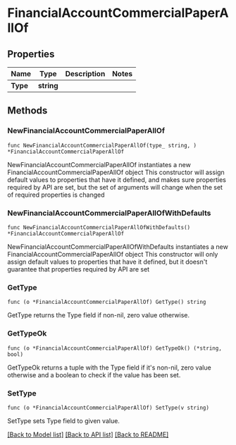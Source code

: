 # FinancialAccountCommercialPaperAllOf

## Properties

Name | Type | Description | Notes
------------ | ------------- | ------------- | -------------
**Type** | **string** |  | 

## Methods

### NewFinancialAccountCommercialPaperAllOf

`func NewFinancialAccountCommercialPaperAllOf(type_ string, ) *FinancialAccountCommercialPaperAllOf`

NewFinancialAccountCommercialPaperAllOf instantiates a new FinancialAccountCommercialPaperAllOf object
This constructor will assign default values to properties that have it defined,
and makes sure properties required by API are set, but the set of arguments
will change when the set of required properties is changed

### NewFinancialAccountCommercialPaperAllOfWithDefaults

`func NewFinancialAccountCommercialPaperAllOfWithDefaults() *FinancialAccountCommercialPaperAllOf`

NewFinancialAccountCommercialPaperAllOfWithDefaults instantiates a new FinancialAccountCommercialPaperAllOf object
This constructor will only assign default values to properties that have it defined,
but it doesn't guarantee that properties required by API are set

### GetType

`func (o *FinancialAccountCommercialPaperAllOf) GetType() string`

GetType returns the Type field if non-nil, zero value otherwise.

### GetTypeOk

`func (o *FinancialAccountCommercialPaperAllOf) GetTypeOk() (*string, bool)`

GetTypeOk returns a tuple with the Type field if it's non-nil, zero value otherwise
and a boolean to check if the value has been set.

### SetType

`func (o *FinancialAccountCommercialPaperAllOf) SetType(v string)`

SetType sets Type field to given value.



[[Back to Model list]](../README.md#documentation-for-models) [[Back to API list]](../README.md#documentation-for-api-endpoints) [[Back to README]](../README.md)


